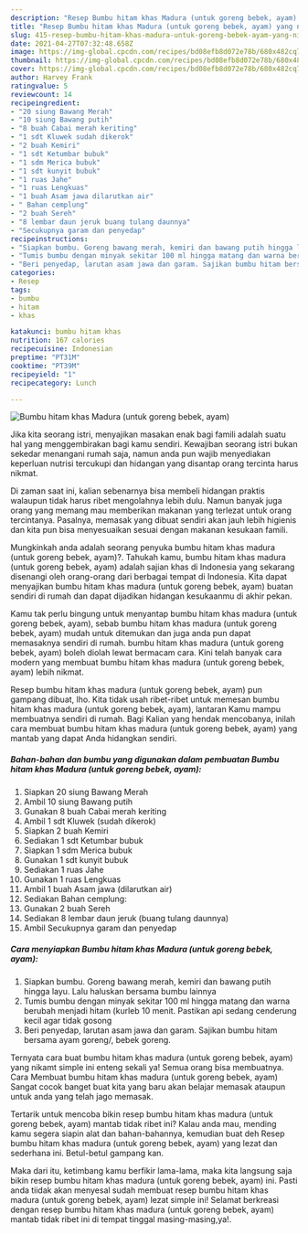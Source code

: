 ```yaml
---
description: "Resep Bumbu hitam khas Madura (untuk goreng bebek, ayam) yang nikmat dan Mudah Dibuat"
title: "Resep Bumbu hitam khas Madura (untuk goreng bebek, ayam) yang nikmat dan Mudah Dibuat"
slug: 415-resep-bumbu-hitam-khas-madura-untuk-goreng-bebek-ayam-yang-nikmat-dan-mudah-dibuat
date: 2021-04-27T07:32:48.658Z
image: https://img-global.cpcdn.com/recipes/bd08efb8d072e78b/680x482cq70/bumbu-hitam-khas-madura-untuk-goreng-bebek-ayam-foto-resep-utama.jpg
thumbnail: https://img-global.cpcdn.com/recipes/bd08efb8d072e78b/680x482cq70/bumbu-hitam-khas-madura-untuk-goreng-bebek-ayam-foto-resep-utama.jpg
cover: https://img-global.cpcdn.com/recipes/bd08efb8d072e78b/680x482cq70/bumbu-hitam-khas-madura-untuk-goreng-bebek-ayam-foto-resep-utama.jpg
author: Harvey Frank
ratingvalue: 5
reviewcount: 14
recipeingredient:
- "20 siung Bawang Merah"
- "10 siung Bawang putih"
- "8 buah Cabai merah keriting"
- "1 sdt Kluwek sudah dikerok"
- "2 buah Kemiri"
- "1 sdt Ketumbar bubuk"
- "1 sdm Merica bubuk"
- "1 sdt kunyit bubuk"
- "1 ruas Jahe"
- "1 ruas Lengkuas"
- "1 buah Asam jawa dilarutkan air"
- " Bahan cemplung"
- "2 buah Sereh"
- "8 lembar daun jeruk buang tulang daunnya"
- "Secukupnya garam dan penyedap"
recipeinstructions:
- "Siapkan bumbu. Goreng bawang merah, kemiri dan bawang putih hingga layu. Lalu haluskan bersama bumbu lainnya"
- "Tumis bumbu dengan minyak sekitar 100 ml hingga matang dan warna berubah menjadi hitam (kurleb 10 menit. Pastikan api sedang cenderung kecil agar tidak gosong"
- "Beri penyedap, larutan asam jawa dan garam. Sajikan bumbu hitam bersama ayam goreng/, bebek goreng."
categories:
- Resep
tags:
- bumbu
- hitam
- khas

katakunci: bumbu hitam khas 
nutrition: 167 calories
recipecuisine: Indonesian
preptime: "PT31M"
cooktime: "PT39M"
recipeyield: "1"
recipecategory: Lunch

---
```



![Bumbu hitam khas Madura (untuk goreng bebek, ayam)](https://img-global.cpcdn.com/recipes/bd08efb8d072e78b/680x482cq70/bumbu-hitam-khas-madura-untuk-goreng-bebek-ayam-foto-resep-utama.jpg)

Jika kita seorang istri, menyajikan masakan enak bagi famili adalah suatu hal yang menggembirakan bagi kamu sendiri. Kewajiban seorang istri bukan sekedar menangani rumah saja, namun anda pun wajib menyediakan keperluan nutrisi tercukupi dan hidangan yang disantap orang tercinta harus nikmat.

Di zaman  saat ini, kalian sebenarnya bisa membeli hidangan praktis walaupun tidak harus ribet mengolahnya lebih dulu. Namun banyak juga orang yang memang mau memberikan makanan yang terlezat untuk orang tercintanya. Pasalnya, memasak yang dibuat sendiri akan jauh lebih higienis dan kita pun bisa menyesuaikan sesuai dengan makanan kesukaan famili. 



Mungkinkah anda adalah seorang penyuka bumbu hitam khas madura (untuk goreng bebek, ayam)?. Tahukah kamu, bumbu hitam khas madura (untuk goreng bebek, ayam) adalah sajian khas di Indonesia yang sekarang disenangi oleh orang-orang dari berbagai tempat di Indonesia. Kita dapat menyajikan bumbu hitam khas madura (untuk goreng bebek, ayam) buatan sendiri di rumah dan dapat dijadikan hidangan kesukaanmu di akhir pekan.

Kamu tak perlu bingung untuk menyantap bumbu hitam khas madura (untuk goreng bebek, ayam), sebab bumbu hitam khas madura (untuk goreng bebek, ayam) mudah untuk ditemukan dan juga anda pun dapat memasaknya sendiri di rumah. bumbu hitam khas madura (untuk goreng bebek, ayam) boleh diolah lewat bermacam cara. Kini telah banyak cara modern yang membuat bumbu hitam khas madura (untuk goreng bebek, ayam) lebih nikmat.

Resep bumbu hitam khas madura (untuk goreng bebek, ayam) pun gampang dibuat, lho. Kita tidak usah ribet-ribet untuk memesan bumbu hitam khas madura (untuk goreng bebek, ayam), lantaran Kamu mampu membuatnya sendiri di rumah. Bagi Kalian yang hendak mencobanya, inilah cara membuat bumbu hitam khas madura (untuk goreng bebek, ayam) yang mantab yang dapat Anda hidangkan sendiri.

<!--inarticleads1-->

##### Bahan-bahan dan bumbu yang digunakan dalam pembuatan Bumbu hitam khas Madura (untuk goreng bebek, ayam):

1. Siapkan 20 siung Bawang Merah
1. Ambil 10 siung Bawang putih
1. Gunakan 8 buah Cabai merah keriting
1. Ambil 1 sdt Kluwek (sudah dikerok)
1. Siapkan 2 buah Kemiri
1. Sediakan 1 sdt Ketumbar bubuk
1. Siapkan 1 sdm Merica bubuk
1. Gunakan 1 sdt kunyit bubuk
1. Sediakan 1 ruas Jahe
1. Gunakan 1 ruas Lengkuas
1. Ambil 1 buah Asam jawa (dilarutkan air)
1. Sediakan  Bahan cemplung:
1. Gunakan 2 buah Sereh
1. Sediakan 8 lembar daun jeruk (buang tulang daunnya)
1. Ambil Secukupnya garam dan penyedap




<!--inarticleads2-->

##### Cara menyiapkan Bumbu hitam khas Madura (untuk goreng bebek, ayam):

1. Siapkan bumbu. Goreng bawang merah, kemiri dan bawang putih hingga layu. Lalu haluskan bersama bumbu lainnya
1. Tumis bumbu dengan minyak sekitar 100 ml hingga matang dan warna berubah menjadi hitam (kurleb 10 menit. Pastikan api sedang cenderung kecil agar tidak gosong
1. Beri penyedap, larutan asam jawa dan garam. Sajikan bumbu hitam bersama ayam goreng/, bebek goreng.




Ternyata cara buat bumbu hitam khas madura (untuk goreng bebek, ayam) yang nikamt simple ini enteng sekali ya! Semua orang bisa membuatnya. Cara Membuat bumbu hitam khas madura (untuk goreng bebek, ayam) Sangat cocok banget buat kita yang baru akan belajar memasak ataupun untuk anda yang telah jago memasak.

Tertarik untuk mencoba bikin resep bumbu hitam khas madura (untuk goreng bebek, ayam) mantab tidak ribet ini? Kalau anda mau, mending kamu segera siapin alat dan bahan-bahannya, kemudian buat deh Resep bumbu hitam khas madura (untuk goreng bebek, ayam) yang lezat dan sederhana ini. Betul-betul gampang kan. 

Maka dari itu, ketimbang kamu berfikir lama-lama, maka kita langsung saja bikin resep bumbu hitam khas madura (untuk goreng bebek, ayam) ini. Pasti anda tiidak akan menyesal sudah membuat resep bumbu hitam khas madura (untuk goreng bebek, ayam) lezat simple ini! Selamat berkreasi dengan resep bumbu hitam khas madura (untuk goreng bebek, ayam) mantab tidak ribet ini di tempat tinggal masing-masing,ya!.

